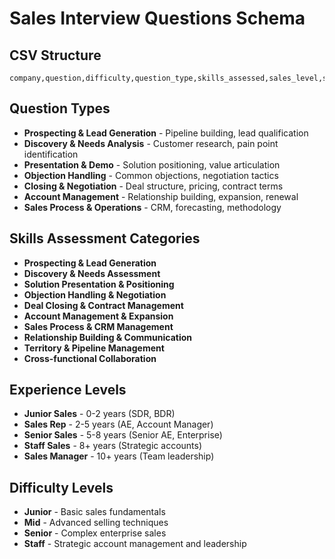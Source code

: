 # Sales Interview Questions Schema

## CSV Structure
```
company,question,difficulty,question_type,skills_assessed,sales_level,source
```

## Question Types
- **Prospecting & Lead Generation** - Pipeline building, lead qualification
- **Discovery & Needs Analysis** - Customer research, pain point identification
- **Presentation & Demo** - Solution positioning, value articulation
- **Objection Handling** - Common objections, negotiation tactics
- **Closing & Negotiation** - Deal structure, pricing, contract terms
- **Account Management** - Relationship building, expansion, renewal
- **Sales Process & Operations** - CRM, forecasting, methodology

## Skills Assessment Categories
- **Prospecting & Lead Generation**
- **Discovery & Needs Assessment**
- **Solution Presentation & Positioning**
- **Objection Handling & Negotiation**
- **Deal Closing & Contract Management**
- **Account Management & Expansion**
- **Sales Process & CRM Management**
- **Relationship Building & Communication**
- **Territory & Pipeline Management**
- **Cross-functional Collaboration**

## Experience Levels
- **Junior Sales** - 0-2 years (SDR, BDR)
- **Sales Rep** - 2-5 years (AE, Account Manager)
- **Senior Sales** - 5-8 years (Senior AE, Enterprise)
- **Staff Sales** - 8+ years (Strategic accounts)
- **Sales Manager** - 10+ years (Team leadership)

## Difficulty Levels
- **Junior** - Basic sales fundamentals
- **Mid** - Advanced selling techniques
- **Senior** - Complex enterprise sales
- **Staff** - Strategic account management and leadership
